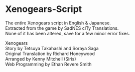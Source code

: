 # Xenogears-Script
The entire Xenogears script in English & Japanese.  
Extracted from the game by SadNES cITy Translations.  
None of it has been altered, save for a few minor error fixes.

Xenogears  
Story by Tetsuya Takahashi and Soraya Saga  
Original Translation by Richard Honeywood  
Arranged by Kenny Mitchell (Siris)  
Web Programming by Ethan Revere Smith
